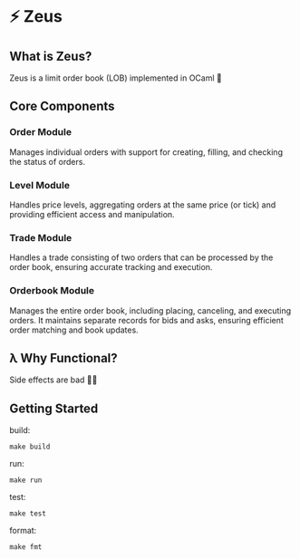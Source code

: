 # ⚡️ Zeus

## What is Zeus?

Zeus is a limit order book (LOB) implemented in OCaml 🐪

## Core Components

### Order Module

Manages individual orders with support for creating, filling, and checking the status of orders.

### Level Module

Handles price levels, aggregating orders at the same price (or tick) and providing efficient access and manipulation.

### Trade Module

Handles a trade consisting of two orders that can be processed by the order book, ensuring accurate tracking and execution.

### Orderbook Module

Manages the entire order book, including placing, canceling, and executing orders. It maintains separate records for bids and asks, ensuring efficient order matching and book updates.

## λ Why Functional?

Side effects are bad 🙅‍♂️

## Getting Started

build:

```
make build
```

run:

```
make run
```

test:

```
make test
```

format:

```
make fmt
```
